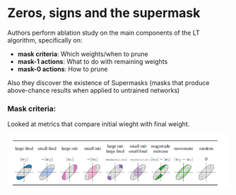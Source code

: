 # Zeros, signs and the supermask

Authors perform ablation study on the main components of the LT algorithm, specifically on:

- **mask criteria**: Which weights/when to prune
- **mask-1 actions**: What to do with remaining weights
- **mask-0 actions**: How to prune

Also they discover the existence of Supermasks (masks that produce above-chance results when applied to untrained networks)

### Mask criteria:

Looked at metrics that compare initial wieght with final weight.

![alt text](./figs/Zeros_signs_and_the_supermask/mask-criteria.png )

